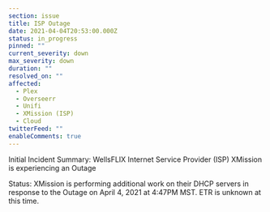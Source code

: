 ```yaml
---
section: issue
title: ISP Outage
date: 2021-04-04T20:53:00.000Z
status: in_progress
pinned: ""
current_severity: down
max_severity: down
duration: ""
resolved_on: ""
affected:
  - Plex
  - Overseerr
  - Unifi
  - XMission (ISP)
  - Cloud
twitterFeed: ""
enableComments: true
---
```

Initial Incident Summary: WellsFLIX Internet Service Provider (ISP) XMission is experiencing an Outage

Status: XMission is performing additional work on their DHCP servers in response to the Outage on April 4, 2021 at 4:47PM MST. ETR is unknown at this time.